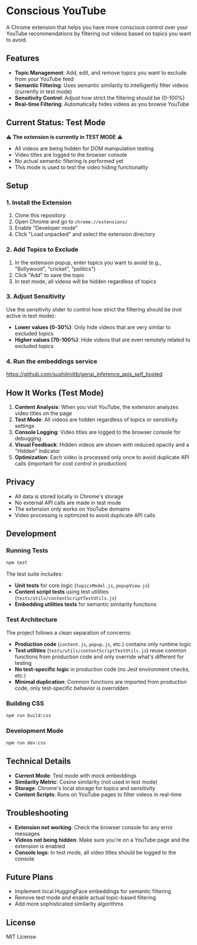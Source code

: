 # Conscious YouTube

A Chrome extension that helps you have more conscious control over your YouTube recommendations by filtering out videos based on topics you want to avoid.

## Features

- **Topic Management**: Add, edit, and remove topics you want to exclude from your YouTube feed
- **Semantic Filtering**: Uses semantic similarity to intelligently filter videos (currently in test mode)
- **Sensitivity Control**: Adjust how strict the filtering should be (0-100%)
- **Real-time Filtering**: Automatically hides videos as you browse YouTube

## Current Status: Test Mode

⚠️ **The extension is currently in TEST MODE** ⚠️

- All videos are being hidden for DOM manipulation testing
- Video titles are logged to the browser console
- No actual semantic filtering is performed yet
- This mode is used to test the video hiding functionality

## Setup

### 1. Install the Extension

1. Clone this repository
2. Open Chrome and go to `chrome://extensions/`
3. Enable "Developer mode"
4. Click "Load unpacked" and select the extension directory

### 2. Add Topics to Exclude

1. In the extension popup, enter topics you want to avoid (e.g., "Bollywood", "cricket", "politics")
2. Click "Add" to save the topic
3. In test mode, all videos will be hidden regardless of topics

### 3. Adjust Sensitivity

Use the sensitivity slider to control how strict the filtering should be (not active in test mode):
- **Lower values (0-30%)**: Only hide videos that are very similar to excluded topics
- **Higher values (70-100%)**: Hide videos that are even remotely related to excluded topics

### 4. Run the embeddings service
https://github.com/sushilmiitb/genai_inference_apis_self_hosted

## How It Works (Test Mode)

1. **Content Analysis**: When you visit YouTube, the extension analyzes video titles on the page
2. **Test Mode**: All videos are hidden regardless of topics or sensitivity settings
3. **Console Logging**: Video titles are logged to the browser console for debugging
4. **Visual Feedback**: Hidden videos are shown with reduced opacity and a "Hidden" indicator
5. **Optimization**: Each video is processed only once to avoid duplicate API calls (important for cost control in production)

## Privacy

- All data is stored locally in Chrome's storage
- No external API calls are made in test mode
- The extension only works on YouTube domains
- Video processing is optimized to avoid duplicate API calls

## Development

### Running Tests

```bash
npm test
```

The test suite includes:
- **Unit tests** for core logic (`topicsModel.js`, `popupView.js`)
- **Content script tests** using test utilities (`tests/utils/contentScriptTestUtils.js`)
- **Embedding utilities tests** for semantic similarity functions

### Test Architecture

The project follows a clean separation of concerns:
- **Production code** (`content.js`, `popup.js`, etc.) contains only runtime logic
- **Test utilities** (`tests/utils/contentScriptTestUtils.js`) reuse common functions from production code and only override what's different for testing
- **No test-specific logic** in production code (no Jest environment checks, etc.)
- **Minimal duplication**: Common functions are imported from production code, only test-specific behavior is overridden

### Building CSS

```bash
npm run build:css
```

### Development Mode

```bash
npm run dev:css
```

## Technical Details

- **Current Mode**: Test mode with mock embeddings
- **Similarity Metric**: Cosine similarity (not used in test mode)
- **Storage**: Chrome's local storage for topics and sensitivity
- **Content Scripts**: Runs on YouTube pages to filter videos in real-time

## Troubleshooting

- **Extension not working**: Check the browser console for any error messages
- **Videos not being hidden**: Make sure you're on a YouTube page and the extension is enabled
- **Console logs**: In test mode, all video titles should be logged to the console

## Future Plans

- Implement local HuggingFace embeddings for semantic filtering
- Remove test mode and enable actual topic-based filtering
- Add more sophisticated similarity algorithms

## License

MIT License

